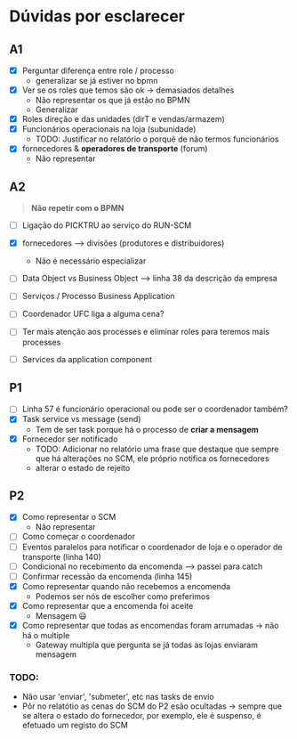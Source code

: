 # Dúvidas por esclarecer

## A1

- [X] Perguntar diferença entre role / processo 
  - generalizar se já estiver no bpmn
- [X] Ver se os roles que temos são ok -> demasiados detalhes
  - Não representar os que já estão no BPMN
  - Generalizar
- [X] Roles direção e das unidades (dirT e vendas/armazem)
- [X] Funcionários operacionais na loja (subunidade) 
  - TODO: Justificar no relatório o porquê de não termos funcionários
- [X] fornecedores & **operadores de transporte** (forum)
  - Não representar


## A2
> **Não repetir com o BPMN**
- [ ] Ligação do PICKTRU ao serviço do RUN-SCM
- [X] fornecedores --> divisões (produtores e distribuidores)
  - Não é necessário especializar
- [ ] Data Object vs Business Object --> linha 38 da descrição da empresa
- [ ] Serviços / Processo Business Application
- [ ] Coordenador UFC liga a alguma cena?
- [ ] Ter mais atenção aos processes e eliminar roles para teremos mais processes
- [ ] Services da application component


## P1

- [ ] Linha 57 é funcionário operacional ou pode ser o coordenador também?
- [X] Task service vs message (send)
  - Tem de ser task porque há o processo de **criar a mensagem**
- [X] Fornecedor ser notificado
  - TODO: Adicionar no relatório uma frase que destaque que sempre que há alterações no SCM, ele próprio notifica os fornecedores
  - alterar o estado de rejeito


## P2 

- [X] Como representar o SCM
    - Não representar
- [ ] Como começar o coordenador
- [ ] Eventos paralelos para notificar o coordenador de loja e o operador de transporte (linha 140)
- [ ] Condicional no recebimento da encomenda --> passei para catch
- [ ] Confirmar recessão da encomenda (linha 145)
- [X] Como representar quando não recebemos a encomenda
  - Podemos ser nós de escolher como preferimos
- [X] Como representar que a encomenda foi aceite
  - Mensagem 😃
- [X] Como representar que todas as encomendas foram arrumadas -> não há o multiple
  - Gateway multipla que pergunta se já todas as lojas enviaram mensagem

### TODO:
- Não usar 'enviar', 'submeter', etc nas tasks de envio
- Pôr no relatótio as cenas do SCM do P2 esão ocultadas -> sempre que se altera o estado do fornecedor, por exemplo, ele é suspenso, é efetuado um registo do SCM